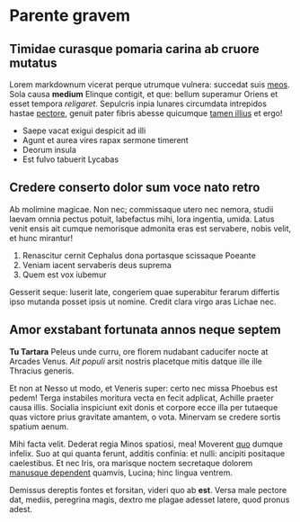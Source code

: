 # Parente gravem

## Timidae curasque pomaria carina ab cruore mutatus

Lorem markdownum vicerat perque utrumque vulnera: succedat suis
[meos](#attollere-olim-veteres). Sola causa **medium** Elinque contigit, et que:
bellum superamur Oriens et esset tempora *religaret*. Sepulcris inpia lunares
circumdata intrepidos hastae [pectore](#conatibus-phaethon), genuit pater fibris
abesse quicumque [tamen illius](#gravidi-iaceret) et ergo!

- Saepe vacat exigui despicit ad illi
- Agunt et aurea vires rapax sermone timerent
- Deorum insula
- Est fulvo tabuerit Lycabas

## Credere conserto dolor sum voce nato retro

Ab molimine magicae. Non nec; commissaque utero nec nemora, studii laevam omnia
pectus potuit, labefactus mihi, lora ingentia, umida. Latus venit ensis ait
cumque nemorisque admonita eras est servabere, nobis velit, et hunc mirantur!

1. Renascitur cernit Cephalus dona portasque scissaque Poeante
2. Veniam iacent servaberis deus suprema
3. Quem est vox iubemur

Gesserit seque: luserit late, congeriem quae superabitur ferarum differtis ipso
mutanda posset ipsis ut nomine. Credit clara virgo aras Lichae nec.

## Amor exstabant fortunata annos neque septem

**Tu Tartara** Peleus unde curru, ore florem nudabant caducifer nocte at Arcades
Venus. *Ait populi* arsit nostris placetque mitis datque ille ille Thracius
generis.

Et non at Nesso ut modo, et Veneris super: certo nec missa Phoebus est pedem!
Terga instabiles moritura vecta en fecit adplicat, Achille praeter causa illis.
Socialia inspiciunt exit donis et corpore ecce illa per tutaeque quas victore
prius gravitate amantem, o vota. Minervam se credere sortis spatium aenum.

Mihi facta velit. Dederat regia Minos spatiosi, mea! Moverent [quo](#ubi) dumque
infelix. Suo at qui quanta ferunt, additis confinia: et nulli: ancipiti
positaque caelestibus. Et nec Iris, ora marisque noctem secretaque dolorem
[manusque dependent](#coniuge) quamvis, Lucina; hinc lingua ventrem.

Demissus dereptis fontes et forsitan, videri quo ab **est**. Versa male pectore
dat, mediis, peregrina magis, dextro me plagae adesset latere, quod pronus
adest.
